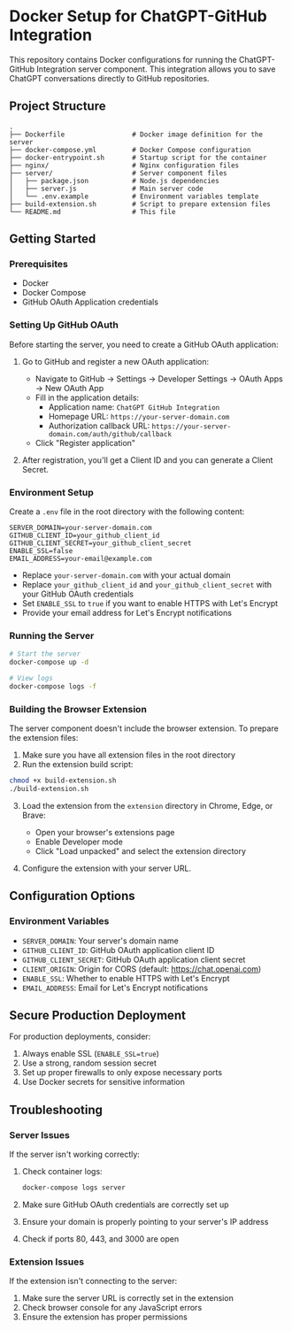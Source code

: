# Docker Setup for ChatGPT-GitHub Integration

This repository contains Docker configurations for running the ChatGPT-GitHub Integration server component. This integration allows you to save ChatGPT conversations directly to GitHub repositories.

## Project Structure

```
.
├── Dockerfile                 # Docker image definition for the server
├── docker-compose.yml         # Docker Compose configuration
├── docker-entrypoint.sh       # Startup script for the container
├── nginx/                     # Nginx configuration files
├── server/                    # Server component files
│   ├── package.json           # Node.js dependencies
│   ├── server.js              # Main server code
│   └── .env.example           # Environment variables template
├── build-extension.sh         # Script to prepare extension files
└── README.md                  # This file
```

## Getting Started

### Prerequisites

- Docker
- Docker Compose
- GitHub OAuth Application credentials

### Setting Up GitHub OAuth

Before starting the server, you need to create a GitHub OAuth application:

1. Go to GitHub and register a new OAuth application:
   - Navigate to GitHub → Settings → Developer Settings → OAuth Apps → New OAuth App
   - Fill in the application details:
     - Application name: `ChatGPT GitHub Integration`
     - Homepage URL: `https://your-server-domain.com`
     - Authorization callback URL: `https://your-server-domain.com/auth/github/callback`
   - Click "Register application"

2. After registration, you'll get a Client ID and you can generate a Client Secret.

### Environment Setup

Create a `.env` file in the root directory with the following content:

```
SERVER_DOMAIN=your-server-domain.com
GITHUB_CLIENT_ID=your_github_client_id
GITHUB_CLIENT_SECRET=your_github_client_secret
ENABLE_SSL=false
EMAIL_ADDRESS=your-email@example.com
```

- Replace `your-server-domain.com` with your actual domain
- Replace `your_github_client_id` and `your_github_client_secret` with your GitHub OAuth credentials
- Set `ENABLE_SSL` to `true` if you want to enable HTTPS with Let's Encrypt
- Provide your email address for Let's Encrypt notifications

### Running the Server

```bash
# Start the server
docker-compose up -d

# View logs
docker-compose logs -f
```

### Building the Browser Extension

The server component doesn't include the browser extension. To prepare the extension files:

1. Make sure you have all extension files in the root directory
2. Run the extension build script:

```bash
chmod +x build-extension.sh
./build-extension.sh
```

3. Load the extension from the `extension` directory in Chrome, Edge, or Brave:
   - Open your browser's extensions page
   - Enable Developer mode
   - Click "Load unpacked" and select the extension directory

4. Configure the extension with your server URL.

## Configuration Options

### Environment Variables

- `SERVER_DOMAIN`: Your server's domain name
- `GITHUB_CLIENT_ID`: GitHub OAuth application client ID
- `GITHUB_CLIENT_SECRET`: GitHub OAuth application client secret
- `CLIENT_ORIGIN`: Origin for CORS (default: https://chat.openai.com)
- `ENABLE_SSL`: Whether to enable HTTPS with Let's Encrypt
- `EMAIL_ADDRESS`: Email for Let's Encrypt notifications

## Secure Production Deployment

For production deployments, consider:

1. Always enable SSL (`ENABLE_SSL=true`)
2. Use a strong, random session secret
3. Set up proper firewalls to only expose necessary ports
4. Use Docker secrets for sensitive information

## Troubleshooting

### Server Issues

If the server isn't working correctly:

1. Check container logs:
   ```bash
   docker-compose logs server
   ```

2. Make sure GitHub OAuth credentials are correctly set up
3. Ensure your domain is properly pointing to your server's IP address
4. Check if ports 80, 443, and 3000 are open

### Extension Issues

If the extension isn't connecting to the server:

1. Make sure the server URL is correctly set in the extension
2. Check browser console for any JavaScript errors
3. Ensure the extension has proper permissions
